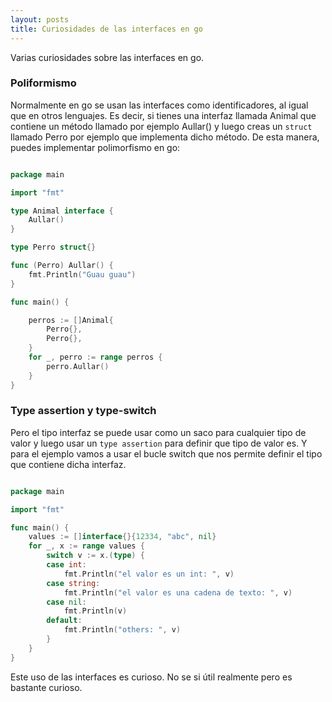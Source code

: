 ```yaml
---
layout: posts
title: Curiosidades de las interfaces en go
---
```


Varias curiosidades sobre las interfaces en go.

### Poliformismo
Normalmente en go se usan las interfaces como identificadores, al igual que en otros lenguajes. Es decir, si tienes una interfaz llamada Animal que contiene un método llamado por ejemplo Aullar() y luego creas un `struct` llamado Perro por ejemplo que implementa dicho método. De esta manera, puedes implementar polimorfismo en go:

``` go

package main

import "fmt"

type Animal interface {
	Aullar()
}

type Perro struct{}

func (Perro) Aullar() {
	fmt.Println("Guau guau")
}

func main() {

	perros := []Animal{
		Perro{},
		Perro{},
	}
	for _, perro := range perros {
		perro.Aullar()
	}
}

``` 

### Type assertion y type-switch

Pero el tipo interfaz se puede usar como un saco para cualquier tipo de valor y luego usar un `type assertion` para definir que tipo de valor es. Y para el ejemplo vamos a usar el bucle switch que nos permite definir el tipo que contiene dicha interfaz.

```go

package main

import "fmt"

func main() {
	values := []interface{}{12334, "abc", nil}
	for _, x := range values {
		switch v := x.(type) {
		case int:
			fmt.Println("el valor es un int: ", v)
		case string:
			fmt.Println("el valor es una cadena de texto: ", v)
		case nil:
			fmt.Println(v)
		default:
			fmt.Println("others: ", v)
		}
	}
}

```

Este uso de las interfaces es curioso. No se si útil realmente pero es bastante curioso.